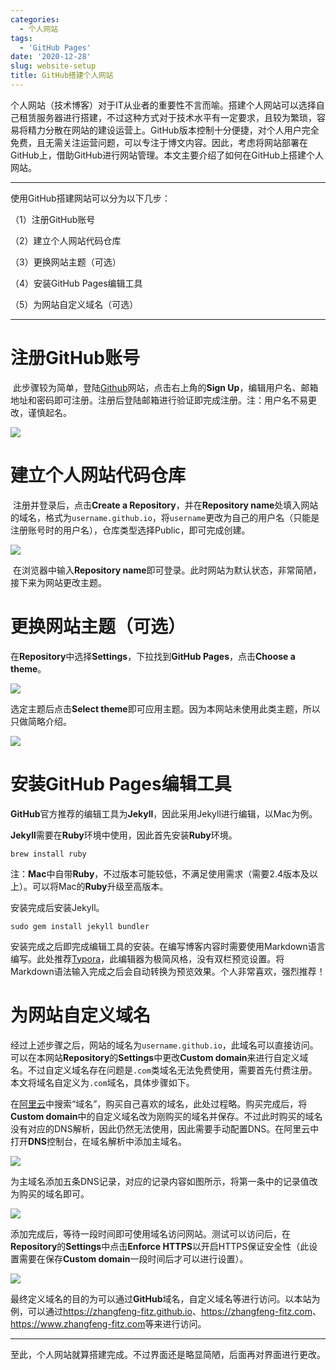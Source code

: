 ```yaml
---
categories:
  - 个人网站
tags:
  - 'GitHub Pages'
date: '2020-12-28'
slug: website-setup
title: GitHub搭建个人网站
---
```


个人网站（技术博客）对于IT从业者的重要性不言而喻。搭建个人网站可以选择自己租赁服务器进行搭建，不过这种方式对于技术水平有一定要求，且较为繁琐，容易将精力分散在网站的建设运营上。GitHub版本控制十分便捷，对个人用户完全免费，且无需关注运营问题，可以专注于博文内容。因此，考虑将网站部署在GitHub上，借助GitHub进行网站管理。本文主要介绍了如何在GitHub上搭建个人网站。

<!-- more -->

***

使用GitHub搭建网站可以分为以下几步：

（1）注册GitHub账号

（2）建立个人网站代码仓库

（3）更换网站主题（可选）

（4）安装GitHub Pages编辑工具

（5）为网站自定义域名（可选）

***

# 注册GitHub账号

​		 此步骤较为简单，登陆[Github](https://github.com/)网站，点击右上角的**Sign Up**，编辑用户名、邮箱地址和密码即可注册。注册后登陆邮箱进行验证即完成注册。注：用户名不易更改，谨慎起名。

![](/img/20201228/signup.jpg)

# 建立个人网站代码仓库

​		注册并登录后，点击**Create a Repository**，并在**Repository name**处填入网站的域名，格式为`username.github.io`，将`username`更改为自己的用户名（只能是注册账号时的用户名），仓库类型选择Public，即可完成创建。

![](/img/20201228/repository.jpg)

​		在浏览器中输入**Repository name**即可登录。此时网站为默认状态，非常简陋，接下来为网站更改主题。

# 更换网站主题（可选）

在**Repository**中选择**Settings**，下拉找到**GitHub Pages**，点击**Choose a theme**。

![](/img/20201228/settings.jpg)

选定主题后点击**Select theme**即可应用主题。因为本网站未使用此类主题，所以只做简略介绍。

![](/img/20201228/theme.png)

# 安装GitHub Pages编辑工具

**GitHub**官方推荐的编辑工具为**Jekyll**，因此采用Jekyll进行编辑，以Mac为例。

**Jekyll**需要在**Ruby**环境中使用，因此首先安装**Ruby**环境。

```shell
brew install ruby
```

注：**Mac**中自带**Ruby**，不过版本可能较低，不满足使用需求（需要2.4版本及以上）。可以将Mac的**Ruby**升级至高版本。

安装完成后安装Jekyll。

```shell 
sudo gem install jekyll bundler
```

安装完成之后即完成编辑工具的安装。在编写博客内容时需要使用Markdown语言编写。此处推荐[Typora](https://typora.io/)，此编辑器为极简风格，没有双栏预览设置。将Markdown语法输入完成之后会自动转换为预览效果。个人非常喜欢，强烈推荐！

# 为网站自定义域名

经过上述步骤之后，网站的域名为`username.github.io`，此域名可以直接访问。可以在本网站**Repository**的**Settings**中更改**Custom domain**来进行自定义域名。不过自定义域名存在问题是`.com`类域名无法免费使用，需要首先付费注册。本文将域名自定义为`.com`域名，具体步骤如下。

在[阿里云](https://www.aliyun.com/)中搜索“域名”，购买自己喜欢的域名，此处过程略。购买完成后，将**Custom domain**中的自定义域名改为刚购买的域名并保存。不过此时购买的域名没有对应的DNS解析，因此仍然无法使用，因此需要手动配置DNS。在阿里云中打开**DNS**控制台，在域名解析中添加主域名。

![](/img/20201228/domain.png)

为主域名添加五条DNS记录，对应的记录内容如图所示，将第一条中的记录值改为购买的域名即可。

![](/img/20201228/dns.png)

添加完成后，等待一段时间即可使用域名访问网站。测试可以访问后，在**Repository**的**Settings**中点击**Enforce HTTPS**以开启HTTPS保证安全性（此设置需要在保存**Custom domain**一段时间后才可以进行设置）。

![](/img/20201228/settings.jpg)

最终定义域名的目的为可以通过**GitHub**域名，自定义域名等进行访问。以本站为例，可以通过<https://zhangfeng-fitz.github.io>、<https://zhangfeng-fitz.com>、<https://www.zhangfeng-fitz.com>等来进行访问。

***

至此，个人网站就算搭建完成。不过界面还是略显简陋，后面再对界面进行更改。